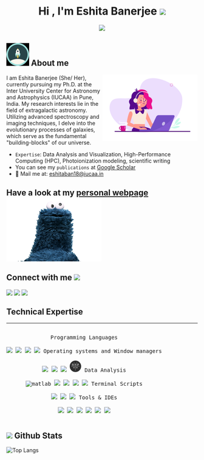 <h1 align="center">Hi , I'm Eshita Banerjee <img src="https://media.giphy.com/media/hvRJCLFzcasrR4ia7z/giphy.gif" width= 40px></h1>
<p align="center">
  <a href="https://github.com/DenverCoder1/readme-typing-svg"><img src="https://readme-typing-svg.herokuapp.com?font=Time+New+Roman&color=%23C8BE25&size=25&center=true&vCenter=true&width=600&height=100&lines=Observational+Astrophysicist;Research+Scholar+@IUCAA;see+my+personal+webpage;https://eshitaban18.github.io/eshitab/"></a>
</p>

## <img src="./gifs/rocket.webp" width = 60px />  About me

<img align="right" src="./gifs/girl_coder.gif" width = 250px>

I am Eshita Banerjee (She/ Her), currently pursuing my Ph.D. at the Inter University Center for Astronomy and Astrophysics (IUCAA) in Pune, India. My research interests lie in the field of extragalactic astronomy. Utilizing advanced spectroscopy and imaging techniques, I delve into the evolutionary processes of galaxies, which serve as the fundamental "building-blocks" of our universe.

- `Expertise`:  Data Analysis and Visualization, High-Performance Computing (HPC), Photoionization modeling, scientific writing 
- You can see my `publications` at [Google Scholar](https://scholar.google.com/citations?user=pNvsLn0AAAAJ&hl=en&authuser=1)
- 💬 Mail me at: eshitaban18@iucaa.in

## Have a look at my [personal webpage](https://eshitaban18.github.io/eshitab/) <img align="center" src="./gifs/look.gif" width = 250px>


<h2> Connect with me <img src='https://raw.githubusercontent.com/ShahriarShafin/ShahriarShafin/main/Assets/handshake.gif' width="100px"> </h2>
<a href = 'https://www.linkedin.com/in/eshita-banerjee-6821842b6'> <img width = '32px' align= 'center' src="https://raw.githubusercontent.com/rahulbanerjee26/githubAboutMeGenerator/main/icons/linked-in-alt.svg"/></a> 
<a href = 'https://twitter.com/EshitaBanerjee8'> <img width = '32px' align= 'center' src="https://raw.githubusercontent.com/rahulbanerjee26/githubAboutMeGenerator/main/icons/twitter.svg"/></a>   
<a href = 'https://github.com/eshitaban18'> <img width = '32px' align= 'center' src="https://raw.githubusercontent.com/rahulbanerjee26/githubAboutMeGenerator/main/icons/github.svg"/></a>




## Technical Expertise

----
<div>
  <p style="display: inline-block;" align="center">
    <kbd>
      <kbd>Programming Languages</kbd>
      <br>
      <br>
      <img width="30px" src="https://cdn.jsdelivr.net/gh/devicons/devicon/icons/python/python-original.svg" /> 
      <img width="30px" src="https://cdn.jsdelivr.net/gh/devicons/devicon/icons/r/r-original.svg" /> 
      <img width="30px" src="https://cdn.jsdelivr.net/gh/devicons/devicon/icons/cplusplus/cplusplus-original.svg" />
      <img width="30px" src="https://cdn.jsdelivr.net/gh/devicons/devicon@latest/icons/fortran/fortran-original.svg" />
   </kbd>
    <kbd>
      <kbd>Operating systems and Window managers</kbd>
      <br>
      <br>
      <img width="30px" src="https://cdn.jsdelivr.net/gh/devicons/devicon/icons/linux/linux-original.svg" />
      <img width="30px" src="https://cdn.jsdelivr.net/gh/devicons/devicon/icons/archlinux/archlinux-original.svg" />
      <img width="30px" src="https://cdn.jsdelivr.net/gh/devicons/devicon@latest/icons/ubuntu/ubuntu-original.svg" />
      <img width="30px" src="./gifs/bspwm.webp" />
    </kbd>
    <kbd>
      <kbd>Data Analysis</kbd>
      <br>
      <br>
      <img title="matlab" width="30px" src="https://cdn.jsdelivr.net/gh/devicons/devicon/icons/matlab/matlab-original.svg" />
      <img width="30px" src="https://cdn.jsdelivr.net/gh/devicons/devicon/icons/numpy/numpy-original.svg" />
      <img width="30px" src="https://cdn.jsdelivr.net/gh/devicons/devicon/icons/pandas/pandas-original.svg" />
      <img width="30px" src="https://scipy.org/images/logo.svg" />
      <img width="30px" src="https://cdn.jsdelivr.net/gh/devicons/devicon@latest/icons/scikitlearn/scikitlearn-original.svg" />
    </kbd>
    <kbd>
      <kbd>Terminal Scripts</kbd>
      <br>
      <br>
      <img width="30px" src="https://cdn.jsdelivr.net/gh/devicons/devicon/icons/bash/bash-original.svg" />
      <img width="30px" src="https://cdn.jsdelivr.net/gh/devicons/devicon@latest/icons/neovim/neovim-original.svg" />
      <img width="30px" src="https://cdn.jsdelivr.net/gh/devicons/devicon/icons/vim/vim-original.svg" />
      </kbd>
    <kbd>
      <kbd>Tools & IDEs</kbd>
      <br>
      <br>
      <img width="30px" src="https://cdn.jsdelivr.net/gh/devicons/devicon/icons/anaconda/anaconda-original.svg" />
      <img width="65px" src="https://upload.wikimedia.org/wikipedia/commons/7/7e/Spyder_logo.svg" />
      <img width="30px" src="https://cdn.jsdelivr.net/gh/devicons/devicon/icons/jupyter/jupyter-original.svg" />
      <img width="30px" src="https://cdn.jsdelivr.net/gh/devicons/devicon/icons/gcc/gcc-original.svg" />
      <img width="30px" src="https://cdn.jsdelivr.net/gh/devicons/devicon@latest/icons/latex/latex-original.svg" />
      <img width="30px" src="https://cdn.jsdelivr.net/gh/devicons/devicon/icons/ssh/ssh-original.svg" />
  </kbd>
  </p>
</div>

## <img src="https://github.com/7oSkaaa/7oSkaaa/blob/main/Images/Statistics.gif?raw=true" width = 50px />  Github Stats

![Top Langs](https://github-readme-stats.vercel.app/api/top-langs/?username=eshitaban18&theme=tokyonight)
